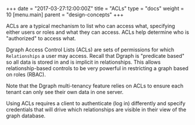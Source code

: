 +++
date = "2017-03-27:12:00:00Z"
title = "ACLs"
type = "docs"
weight = 10
[menu.main]
    parent = "design-concepts"
+++

ACLs are a typical mechanism to list who can access what, specifying either users or roles and what they can access. ACLs help determine who is "authorized" to access what.

Dgraph Access Control Lists (ACLs) are sets of permissions for which `Relationships` a user may access. Recall that Dgraph is "predicate based" so all data is stored in and is implicit in relationships. This allows relationship-based controls to be very powerful in restricting a graph based on roles (RBAC).

Note that the Dgraph multi-tenancy feature relies on ACLs to ensure each tenant can only see their own data in one server.

Using ACLs requires a client to authenticate (log in) differently and specify credentials that will drive which relationships are visible in their view of the graph database.
